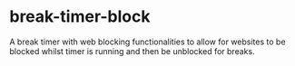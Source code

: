 # break-timer-block
A break timer with web blocking functionalities to allow for websites to be blocked whilst timer is running and then be unblocked for breaks.
